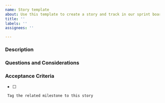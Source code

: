 ```yaml
---
name: Story template
about: Use this template to create a story and track in our sprint board.
title: ''
labels: ''
assignees: ''

---
```


### Description

### Questions and Considerations

### Acceptance Criteria
- [ ]

` Tag the related milestone to this story`
